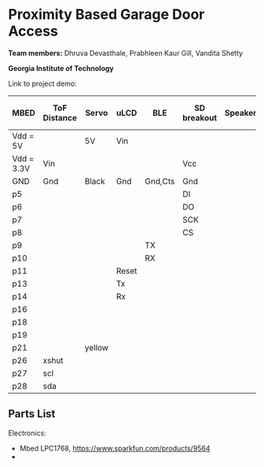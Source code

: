 # Proximity Based Garage Door Access
**Team members:** Dhruva Devasthale, Prabhleen Kaur Gill, Vandita Shetty

**Georgia Institute of Technology**

Link to project demo: 



| MBED | ToF Distance | Servo | uLCD | BLE | SD breakout | Speaker | Class D Amp | RGB LED |
| ---- | ------------ | ---- | --- | ----------- | ----- | ------- | ----------- | ------- |
| Vdd = 5V | | 5V | Vin | | |
| Vdd = 3.3V | Vin | | | | Vcc | 
| GND | Gnd | Black | Gnd | Gnd,Cts | Gnd |
| p5 | | | | | DI |
| p6 | | | | | DO |
| p7 | | | | | SCK |
| p8 | | | | | CS |
| p9 | | | | TX | |
| p10 | | | | RX | |
| p11 | | | Reset | | |
| p13 | | | Tx | | |
| p14 | | | Rx | | |
| p16 | | | | | | | 
| p18 |
| p19 |
| p21 | | yellow |
| p26 | xshut | 
| p27 | scl |
| p28 | sda |





















## Parts List

Electronics:

* Mbed LPC1768, https://www.sparkfun.com/products/9564
* 


